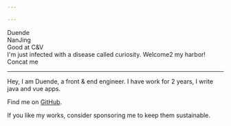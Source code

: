 ```yaml
---

---
```


<script setup lang="ts">
import avatar from '~/assets/avatar2.jpg' 
</script>

<div flex gap-x-8 lt-sm="flex-col gap-y-5" items-center>
  <img :src="avatar" rounded-full class="!w-160px !h-160px">
  <div flex="~ col" lt-sm="!mt-[-40px] items-center">
    <span text-42px font-bold>Duende</span>
    <span flex-inline items-center>
      <div i-twemoji-flag-china /> <n-divider vertical />
      NanJing <n-divider vertical />
      <div i-noto-v1-man-facepalming-light-skin-tone />
      <n-divider vertical />
      Good at C&V <div i-twemoji-face-savoring-food ml-2 />
    </span>
    <n-gradient-text :size="16" type="success">
      I'm just infected with a disease called curiosity.
    </n-gradient-text>
    <span text-16px flex-inline items-center>Welcome2 my harbor!
      <div i-twemoji-hand-with-index-finger-and-thumb-crossed-medium-light-skin-tone ml-2 />
      <div i-twemoji-two-hearts ml-2 />
    </span>
    <div flex items-center text-16px>
      <div i-twemoji-backhand-index-pointing-right-medium-light-skin-tone mr-2 />
      <span mr-3 font-bold>Concat me</span>
      <div i-cib-qq text-red mx-3 cursor-pointer hover:scale-115 />
      <n-divider vertical />
      <div i-cib-wechat mx-3 text="[#329672]" cursor-pointer hover:scale-115 />
      <n-divider vertical />
      <div i-cib-twitter ml-3 text="[#1D9BF0]" cursor-pointer hover:scale-115 />
    </div>
  </div>
</div>

***
Hey, I am Duende, a front & end engineer. I have work for 2 years, I write java
and vue apps.

Find me on [GitHub](https://github.com/dud9).

If you like my works, consider sponsoring me to keep them sustainable.
